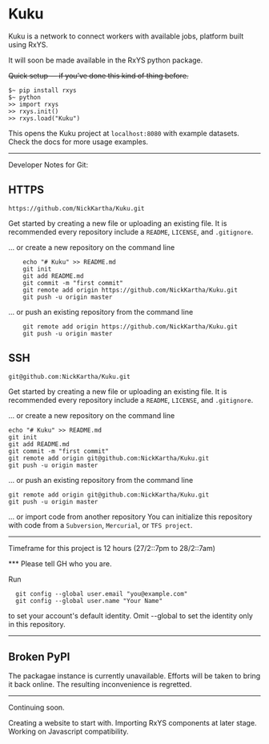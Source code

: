 # Kuku

Kuku is a network to connect workers with available jobs, platform built using RxYS.

It will soon be made available in the RxYS python package.

<strike>Quick setup — if you’ve done this kind of thing before.</strike>

```
$~ pip install rxys
$~ python
>> import rxys
>> rxys.init()
>> rxys.load("Kuku")
```
This opens the Kuku project at `localhost:8080` with example datasets.
Check the docs for more usage examples.

<hr/>

Developer Notes for Git:

## HTTPS
`https://github.com/NickKartha/Kuku.git`

Get started by creating a new file or uploading an existing file. 
It is recommended every repository include a `README`, `LICENSE`, and `.gitignore`.

…   or create a new repository on the command line

```
    echo "# Kuku" >> README.md
    git init
    git add README.md
    git commit -m "first commit"
    git remote add origin https://github.com/NickKartha/Kuku.git
    git push -u origin master
```
…   or push an existing repository from the command line

```
    git remote add origin https://github.com/NickKartha/Kuku.git
    git push -u origin master
```

## SSH
`git@github.com:NickKartha/Kuku.git`

Get started by creating a new file or uploading an existing file. 
It is recommended every repository include a `README`, `LICENSE`, and `.gitignore`.

…   or create a new repository on the command line

```
echo "# Kuku" >> README.md
git init
git add README.md
git commit -m "first commit"
git remote add origin git@github.com:NickKartha/Kuku.git
git push -u origin master
```
…   or push an existing repository from the command line

```
git remote add origin git@github.com:NickKartha/Kuku.git
git push -u origin master
```

…   or import code from another repository
You can initialize this repository with code from a `Subversion`, `Mercurial`, or `TFS project`.

<hr/>

Timeframe for this project is 12 hours (27/2::7pm to 28/2::7am)

*** Please tell GH who you are.

Run
```
  git config --global user.email "you@example.com"
  git config --global user.name "Your Name"
```
to set your account's default identity.
Omit --global to set the identity only in this repository.

<hr/>

## Broken PyPI

The packagae instance is currently unavailable. Efforts will be taken to bring it back online.
The resulting inconvenience is regretted.

---

Continuing soon.

Creating a website to start with.
Importing RxYS components at later stage.
Working on Javascript compatibility.
